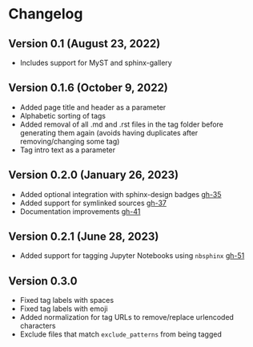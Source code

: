 # Changelog
## Version 0.1 (August 23, 2022)

- Includes support for MyST and sphinx-gallery

## Version 0.1.6 (October 9, 2022)

- Added page title and header as a parameter
- Alphabetic sorting of tags
- Added removal of all .md and .rst files in the tag folder before generating them again (avoids having duplicates after removing/changing some tag)
- Tag intro text as a parameter

## Version 0.2.0 (January 26, 2023)

- Added optional integration with sphinx-design badges [gh-35](https://github.com/melissawm/sphinx-tags/pull/35)
- Added support for symlinked sources [gh-37](https://github.com/melissawm/sphinx-tags/pull/37)
- Documentation improvements [gh-41](https://github.com/melissawm/sphinx-tags/pull/41)

## Version 0.2.1 (June 28, 2023)

- Added support for tagging Jupyter Notebooks using `nbsphinx` [gh-51](https://github.com/melissawm/sphinx-tags/pull/51)

## Version 0.3.0

- Fixed tag labels with spaces
- Fixed tag labels with emoji
- Added normalization for tag URLs to remove/replace urlencoded characters
- Exclude files that match `exclude_patterns` from being tagged
